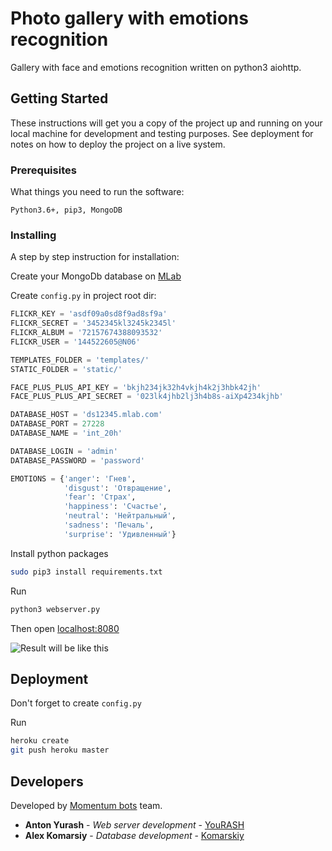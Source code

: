 # Photo gallery with emotions recognition

Gallery with face and emotions recognition written on python3 aiohttp.

## Getting Started

These instructions will get you a copy of the project up and running on your local machine for development and testing purposes. See deployment for notes on how to deploy the project on a live system.

### Prerequisites

What things you need to run the software:

```
Python3.6+, pip3, MongoDB
```

### Installing

A step by step instruction for installation:

Create your MongoDb database on [MLab](https://mlab.com)

Create `config.py` in project root dir:

```python
FLICKR_KEY = 'asdf09a0sd8f9ad8sf9a'
FLICKR_SECRET = '3452345kl3245k2345l'
FLICKR_ALBUM = '72157674388093532'
FLICKR_USER = '144522605@N06'

TEMPLATES_FOLDER = 'templates/'
STATIC_FOLDER = 'static/'

FACE_PLUS_PLUS_API_KEY = 'bkjh234jk32h4vkjh4k2j3hbk42jh'
FACE_PLUS_PLUS_API_SECRET = '023lk4jhb2lj3h4b8s-aiXp4234kjhb'

DATABASE_HOST = 'ds12345.mlab.com'
DATABASE_PORT = 27228
DATABASE_NAME = 'int_20h'

DATABASE_LOGIN = 'admin'
DATABASE_PASSWORD = 'password'

EMOTIONS = {'anger': 'Гнев',
            'disgust': 'Отвращение',
            'fear': 'Страх',
            'happiness': 'Счастье',
            'neutral': 'Нейтральный',
            'sadness': 'Печаль',
            'surprise': 'Удивленный'}
```

Install python packages

```bash
sudo pip3 install requirements.txt
```

Run
```bash
python3 webserver.py
```

Then open [localhost:8080](http://0.0.0.0:8080)

![Result will be like this](https://i.ibb.co/f8X51Qv/Screenshot-from-2019-02-06-20-41-48.png)

## Deployment

Don't forget to create `config.py`

Run
```bash
heroku create
git push heroku master
```

## Developers

Developed by [Momentum bots](https://momentum-bots.top) team.

* **Anton Yurash** - *Web server development* - [YouRASH](https://github.com/yourash)
* **Alex Komarsiy** - *Database development* - [Komarskiy](https://github.com/Komarskiy)
